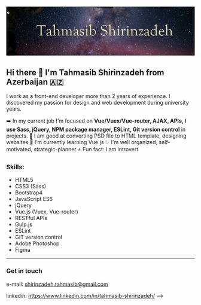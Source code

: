 ![image](./github-image.jpg)
## Hi there 👋 I'm Tahmasib Shirinzadeh from Azerbaijan :azerbaijan:

I work as a front-end developer more than 2 years of experience. I discovered my passion for design and web development during university years.

➡️ In my current job I'm focused on **Vue/Vuex/Vue-router, AJAX, APIs, I use Sass, jQuery, NPM package manager, ESLint, Git version control** in projects. 
🔗 I am good at converting PSD file to HTML template, designing websites 
🌱 I’m currently learning Vue.js
✨ I'm well organized, self-motivated, strategic-planner
⚡ Fun fact: I am introvert

### Skills:

- HTML5
- CSS3 (Sass)
- Bootstrap4
- JavaScript ES6
- jQuery
- Vue.js (Vuex, Vue-router)
- RESTful APIs
- Gulp.js
- ESLint
- GIT version control
- Adobe Photoshop
- Figma

---

### Get in touch

e-mail: shirinzadeh.tahmasib@gmail.com

linkedin: https://www.linkedin.com/in/tahmasib-shirinzadeh/
-->

<!--
**shirinzadeh/shirinzadeh** is a ✨ _special_ ✨ repository because its `README.md` (this file) appears on your GitHub profile.


